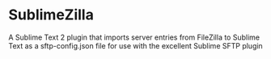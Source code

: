 SublimeZilla
============

A Sublime Text 2 plugin that imports server entries from FileZilla to Sublime Text as a sftp-config.json file for use with the excellent Sublime SFTP plugin
